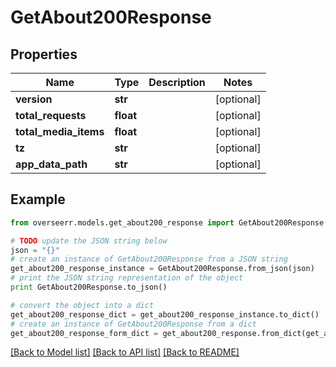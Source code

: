 # GetAbout200Response


## Properties
Name | Type | Description | Notes
------------ | ------------- | ------------- | -------------
**version** | **str** |  | [optional] 
**total_requests** | **float** |  | [optional] 
**total_media_items** | **float** |  | [optional] 
**tz** | **str** |  | [optional] 
**app_data_path** | **str** |  | [optional] 

## Example

```python
from overseerr.models.get_about200_response import GetAbout200Response

# TODO update the JSON string below
json = "{}"
# create an instance of GetAbout200Response from a JSON string
get_about200_response_instance = GetAbout200Response.from_json(json)
# print the JSON string representation of the object
print GetAbout200Response.to_json()

# convert the object into a dict
get_about200_response_dict = get_about200_response_instance.to_dict()
# create an instance of GetAbout200Response from a dict
get_about200_response_form_dict = get_about200_response.from_dict(get_about200_response_dict)
```
[[Back to Model list]](../README.md#documentation-for-models) [[Back to API list]](../README.md#documentation-for-api-endpoints) [[Back to README]](../README.md)


